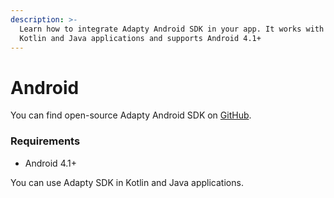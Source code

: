 ```yaml
---
description: >-
  Learn how to integrate Adapty Android SDK in your app. It works with both
  Kotlin and Java applications and supports Android 4.1+
---
```


# Android

You can find open-source Adapty Android SDK on [GitHub](https://github.com/adaptyteam/AdaptySDK-Android).

### Requirements

* Android 4.1+

You can use Adapty SDK in Kotlin and Java applications.

